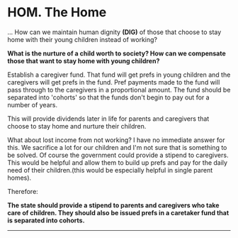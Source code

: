 # HOM. The Home

... How can we maintain human dignity **(DIG)** of those that choose to stay home with their young children instead of working?

**What is the nurture of a child worth to society?  How can we compensate those that want to stay home with young children?**

Establish a caregiver fund.  That fund will get prefs in young children and the caregivers will get prefs in the fund.  Pref payments made to the fund will pass through to the caregivers in a proportional amount.  The fund should be separated into 'cohorts' so that the funds don't begin to pay out for a number of years.

This will provide dividends later in life for parents and caregivers that choose to stay home and nurture their children.

What about lost income from not working?  I have no immediate answer for this.  We sacrifice a lot for our children and I'm not sure that is something to be solved.  Of course the government could provide a stipend to caregivers.  This would be helpful and allow them to build up prefs and pay for the daily need of their children.(this would be especially helpful in single parent homes).

Therefore:

**The state should provide a stipend to parents and caregivers who take care of children.  They should also be issued prefs in a caretaker fund that is separated into cohorts.**

----------








